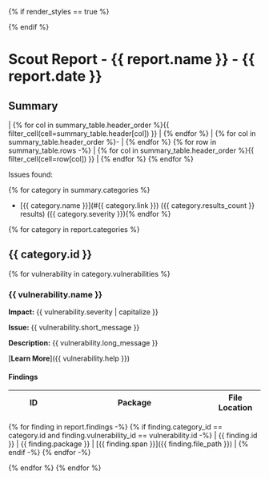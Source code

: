 {% if render_styles == true %}
<style>
.markdown-body table {min-width: 100%;width: 100%;display: table;}
thead {min-width: 100%;width: 100%;}
th {min-width: 60%;width: 60%;}
th:last-child {min-width: 20%;width: 20%;}
th:first-child {min-width: 20%;width: 20%;}
</style>
{% endif %}

# Scout Report - {{ report.name }} - {{ report.date }}

## Summary

| {% for col in summary_table.header_order %}{{ filter_cell(cell=summary_table.header[col]) }} | {% endfor %}
| {% for col in summary_table.header_order %}- | {% endfor %}
{% for row in summary_table.rows -%}
| {% for col in summary_table.header_order %}{{ filter_cell(cell=row[col]) }} | {% endfor %}
{% endfor %}

Issues found:

{% for category in summary.categories %}
- [{{ category.name }}](#{{ category.link }}) ({{ category.results_count }} results) ({{ category.severity }}){% endfor %}

{% for category in report.categories %}

## {{ category.id }}

{% for vulnerability in category.vulnerabilities %}

### {{ vulnerability.name }}

**Impact:** {{ vulnerability.severity | capitalize }}

**Issue:** {{ vulnerability.short_message }}

**Description:** {{ vulnerability.long_message }}

[**Learn More**]({{ vulnerability.help }})

#### Findings

| ID  | Package | File Location |
| --- | ------- | ------------- |
{% for finding in report.findings -%}
{% if finding.category_id == category.id and finding.vulnerability_id == vulnerability.id -%}
| {{ finding.id }} | {{ finding.package }} | [{{ finding.span }}]({{ finding.file_path }}) |
{% endif -%}
{% endfor -%}

{% endfor %}
{% endfor %}
